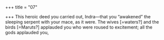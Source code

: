 +++
title = "07"

+++
This heroic deed you carried out, Indra—that you “awakened” the  sleeping serpent with your mace, as it were.
The wives [=waters?] and the birds [=Maruts?] applauded you who were  roused to excitement; all the gods applauded you,